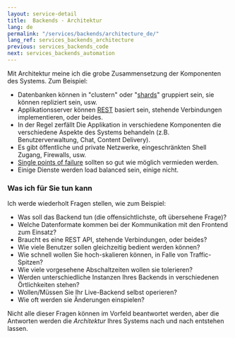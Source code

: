 ```yaml
---
layout: service-detail
title:  Backends - Architektur
lang: de
permalink: "/services/backends/architecture_de/"
lang_ref: services_backends_architecture
previous: services_backends_code
next: services_backends_automation
---
```

Mit Architektur meine ich die grobe Zusammensetzung der Komponenten des Systems. Zum Beispiel:
- Datenbanken können in "clustern" oder "[shards](https://en.wikipedia.org/wiki/Shard_(database_architecture))" gruppiert sein, sie können repliziert sein, usw.
- Applikationsserver können [REST](https://de.wikipedia.org/wiki/Representational_State_Transfer) basiert sein, stehende Verbindungen implementieren, oder beides.
- In der Regel zerfällt Die Applikation in verschiedene Komponenten die verschiedene Aspekte des Systems behandeln (z.B. Benutzerverwaltung, Chat, Content Delivery).
- Es gibt öffentliche und private Netzwerke, eingeschränkten Shell Zugang, Firewalls, usw.
- [Single points of failure](https://de.wikipedia.org/wiki/Single_point_of_failure) sollten so gut wie möglich vermieden werden.
- Einige Dienste werden load balanced sein, einige nicht.

### Was ich für Sie tun kann
Ich werde wiederholt Fragen stellen, wie zum Beispiel:
- Was soll das Backend tun (die offensichtlichste, oft übersehene Frage)?
- Welche Datenformate kommen bei der Kommunikation mit den Frontend zum Einsatz?
- Braucht es eine REST API, stehende Verbindungen, oder beides?
- Wie viele Benutzer sollen gleichzeitig bedient werden können?
- Wie schnell wollen Sie hoch-skalieren können, in Falle von Traffic-Spitzen?
- Wie viele vorgesehene Abschaltzeiten wollen sie tolerieren?
- Werden unterschiedliche Instanzen Ihres Backends in verschiedenen Örtlichkeiten stehen?
- Wollen/Müssen Sie Ihr Live-Backend selbst operieren?
- Wie oft werden sie Änderungen einspielen?

Nicht alle dieser Fragen können im Vorfeld beantwortet werden, aber die Antworten werden die <em>Architektur</em> Ihres Systems nach und nach entstehen lassen.
